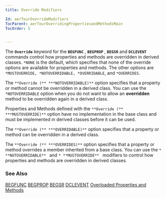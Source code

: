 ```yaml
---
title: Override Modifiers

Id: aerTourOverrideModifiers
TocParent: aerTourOverridingPropertiesandMethodsMain
TocOrder: 5


---
```


The **```Override```** keyword for the **```BEGFUNC```** , **```BEGPROP```** , **```BEGSR```** and **```DCLEVENT```** commands control how properties and methods are overridden in derived classes. ```*NONE``` is the default, which specifies that none of the override options are available for properties and methods. The other options are ``` *MUSTOVERRIDE, *NOTOVERRIDABLE, *OVERRIDABLE ```, and ```*OVERRIDES```. 

The ``` **Override (** ***NOTOVERRIDABLE)** ``` option specifies that a property or method cannot be overridden in a derived class. You can use the ```*NOTOVERRIDABLE``` option when you do not want to allow an **overridden** method to be overridden again in a derived class. 

Properties and Methods defined with the ``` **Override (** ***MUSTOVERRIDE)** ``` option have no implementation in the base class and must be implemented in derived classes before it can be used. 

The ``` **Override (** ***OVERRIDABLE)** ``` option specifies that a property or method can be overridden in a derived class. 

The ``` **Override (** ***OVERRIDES)** ``` option specifies that a property or method overrides a member inherited from a base class. You can use the ```* **NOTOVERRIDABLE** ``` and ```* **MUSTOVERRIDE** ``` modifiers to control how properties and methods are overridden in derived classes. 

### See Also
[BEGFUNC](BEGFUNC.html)
[BEGPROP](BEGPROP.html)
[BEGSR](BEGSR.html)
[DCLEVENT](DCLEVENT.html)
[Overloaded Properties and Methods](aerTourOverloadedProperties.html) 
